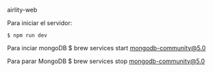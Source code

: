 airlity-web


Para iniciar el servidor:

    $ npm run dev

Para inciar mongoDB
    $ brew services start mongodb-community@5.0

Para parar MongoDB
    $ brew services stop mongodb-community@5.0
